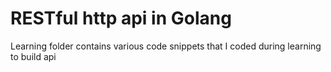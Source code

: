 # RESTful http api in Golang

Learning folder contains various code snippets that I coded during learning to build api
